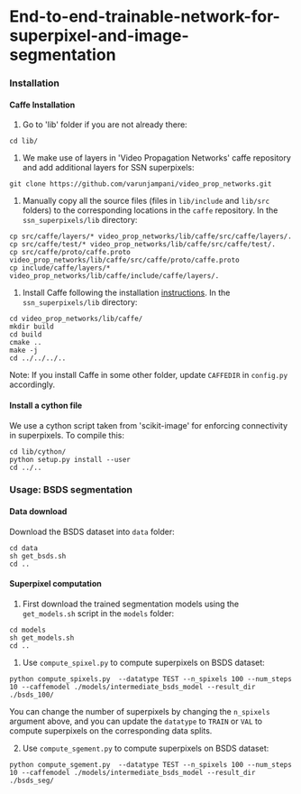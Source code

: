 # **End-to-end-trainable-network-for-superpixel-and-image-segmentation**



### Installation

#### 

#### Caffe Installation

1. Go to 'lib' folder if you are not already there:

```
cd lib/
```

1. We make use of layers in 'Video Propagation Networks' caffe repository and add additional layers for SSN superpixels:

```
git clone https://github.com/varunjampani/video_prop_networks.git
```

1. Manually copy all the source files  (files in `lib/include` and `lib/src` folders) to the corresponding locations in the `caffe` repository. In the `ssn_superpixels/lib` directory:

```
cp src/caffe/layers/* video_prop_networks/lib/caffe/src/caffe/layers/.
cp src/caffe/test/* video_prop_networks/lib/caffe/src/caffe/test/.
cp src/caffe/proto/caffe.proto video_prop_networks/lib/caffe/src/caffe/proto/caffe.proto
cp include/caffe/layers/* video_prop_networks/lib/caffe/include/caffe/layers/.
```

1. Install Caffe following the installation [instructions](http://caffe.berkeleyvision.org/installation.html). In the `ssn_superpixels/lib` directory:

```
cd video_prop_networks/lib/caffe/
mkdir build
cd build
cmake ..
make -j
cd ../../../..
```

Note: If you install Caffe in some other folder, update `CAFFEDIR` in `config.py` accordingly.

#### 

#### Install a cython file

We use a cython script taken from 'scikit-image' for enforcing connectivity in superpixels. To compile this:

```
cd lib/cython/
python setup.py install --user
cd ../..
```

### 

### Usage: BSDS segmentation

#### 

#### Data download

Download the BSDS dataset into `data` folder:

```
cd data
sh get_bsds.sh
cd ..
```

#### 

#### Superpixel computation

1. First download the trained segmentation models using the `get_models.sh` script in the `models` folder:

```
cd models
sh get_models.sh
cd ..
```

1. Use `compute_spixel.py` to compute superpixels on BSDS dataset:

```
python compute_spixels.py  --datatype TEST --n_spixels 100 --num_steps 10 --caffemodel ./models/intermediate_bsds_model --result_dir ./bsds_100/
```

You can change the number of superpixels by changing the `n_spixels` argument above, and you can update the `datatype` to `TRAIN` or `VAL` to compute superpixels on the corresponding data splits.

2. Use `compute_sgement.py` to compute superpixels on BSDS dataset:

```
python compute_sgement.py  --datatype TEST --n_spixels 100 --num_steps 10 --caffemodel ./models/intermediate_bsds_model --result_dir ./bsds_seg/
```